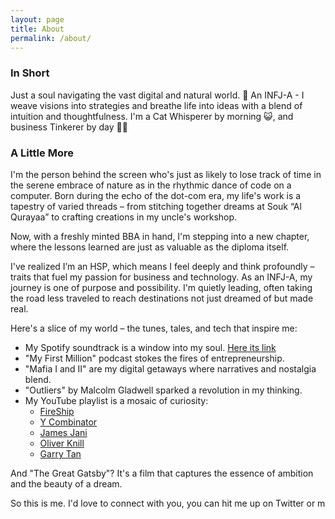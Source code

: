 ```yaml
---
layout: page
title: About
permalink: /about/
---
```


### In Short
Just a soul navigating the vast digital and natural world. 🍃 An INFJ-A - I weave visions into strategies and breathe life into ideas with a blend of intuition and thoughtfulness. I'm a Cat Whisperer by morning 😺, and business Tinkerer by day 🧑‍💻


### A Little More

I'm the person behind the screen who's just as likely to lose track of time in the serene embrace of nature as in the rhythmic dance of code on a computer. Born during the echo of the dot-com era, my life's work is a tapestry of varied threads – from stitching together dreams at Souk “Al Qurayaa” to crafting creations in my uncle's workshop.

Now, with a freshly minted BBA in hand, I'm stepping into a new chapter, where the lessons learned are just as valuable as the diploma itself.

I've realized I’m an HSP, which means I feel deeply and think profoundly – traits that fuel my passion for business and technology. As an INFJ-A, my journey is one of purpose and possibility. I'm quietly leading, often taking the road less traveled to reach destinations not just dreamed of but made real.

Here's a slice of my world – the tunes, tales, and tech that inspire me:
- My Spotify soundtrack is a window into my soul. [Here its link](https://open.spotify.com/playlist/2N1n0vP0bRWK8SxhEzNcWv?si=1945a43500664dd7)
- "My First Million" podcast stokes the fires of entrepreneurship.
- "Mafia I and II" are my digital getaways where narratives and nostalgia blend.
- "Outliers" by Malcolm Gladwell sparked a revolution in my thinking.
- My YouTube playlist is a mosaic of curiosity:
    - [FireShip](https://www.youtube.com/@Fireship)
    - [Y Combinator](https://www.youtube.com/@ycombinator)
    - [James Jani](https://www.youtube.com/@JamesJani)
    - [Oliver Knill](https://www.youtube.com/@OliverKnill)
    - [Garry Tan](https://www.youtube.com/@GarryTan)


And "The Great Gatsby"? It's a film that captures the essence of ambition and the beauty of a dream.

So this is me. I'd love to connect with you, you can hit me up on Twitter or m

